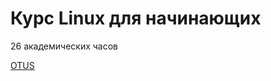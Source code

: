 # Курс Linux для начинающих
26 академических часов

<a href="https://github.com/vit81g/Track-Penetration-Testing">OTUS</a> 
